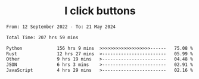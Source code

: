 <h1 align="center">
I click buttons
</h1>

<!--START_SECTION:waka-->

```txt
From: 12 September 2022 - To: 21 May 2024

Total Time: 207 hrs 59 mins

Python             156 hrs 9 mins  >>>>>>>>>>>>>>>>>>>------   75.08 %
Rust               12 hrs 27 mins  >------------------------   05.99 %
Other              9 hrs 19 mins   >------------------------   04.48 %
JSON               6 hrs 3 mins    >------------------------   02.91 %
JavaScript         4 hrs 29 mins   >------------------------   02.16 %
```

<!--END_SECTION:waka-->
